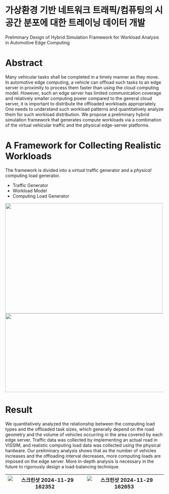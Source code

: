 # 가상환경 기반 네트워크 트래픽/컴퓨팅의 시공간 분포에 대한 트레이닝 데이터 개발
Preliminary Design of Hybrid Simulation Framework for Workload Analysis in Automotive Edge Computing


# Abstract
Many vehicular tasks shall be completed in a timely manner as they move. 
In automotive edge computing, a vehicle can offload such tasks to an edge server in proximity to process them faster than using the cloud computing model. 
However, such an edge server has limited communication coverage and relatively smaller computing power compared to the general cloud server, it is important to distribute the offloaded workloads appropriately. 
One needs to understand such workload patterns and quantitatively analyze them for such workload distribution. 
We propose a preliminary hybrid simulation framework that generates compute workloads via a combination of the virtual vehicular traffic and the physical edge-server platforms.

# A Framework for Collecting Realistic Workloads
The framework is divided into a *virtual* traffic generator and a *physical* computing load generator.
* Traffic Generator
* Workload Model
* Computing Load Generator


<img src="https://github.com/user-attachments/assets/9f408fbf-d957-47c8-b441-cca6c9cd3d0e" width= "500" height="350">

<img src="https://github.com/user-attachments/assets/3a01362e-cb97-453f-b05e-8b9026161b1d" width= "550" height="250">

# Result
We quantitatively analyzed the relationship between the computing load types and the offloaded task sizes, which generally depend on the road geometry and the volume of vehicles occurring in the area covered by each edge server. 
Traffic data was collected by implementing an actual road in VISSIM, and realistic computing load data was collected using the physical hardware. 
Our preliminary analysis shows that as the number of vehicles increases and the offloading interval decreases, more computing loads are imposed on the edge server. 
More in-depth analysis is necessary in the future to rigorously design a load-balancing technique.

![스크린샷 2024-11-29 162352](https://github.com/user-attachments/assets/bd53e6eb-5894-4366-9d3f-11db384e3ebd) |![스크린샷 2024-11-29 162653](https://github.com/user-attachments/assets/a825a681-0c40-41a7-8982-519d5e5b55a6)
--- | --- | 
